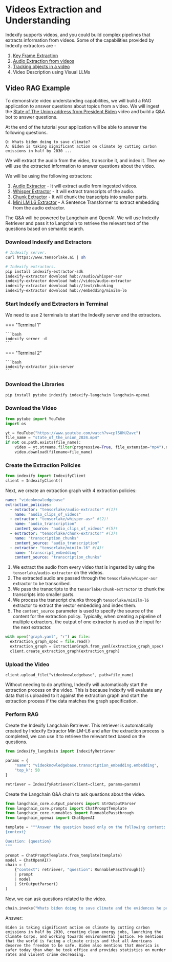# Videos Extraction and Understanding

Indexify supports videos, and you could build complex pipelines that extracts information from videos. Some of the capabilities provided by Indexify extractors are - 

1. [Key Frame Extraction](https://github.com/tensorlakeai/indexify-extractors/tree/main/video/keyframes)
2. [Audio Extraction from videos](https://github.com/tensorlakeai/indexify-extractors/tree/main/video/audio-extractor) 
3. [Tracking objects in a video](https://github.com/tensorlakeai/indexify-extractors/tree/main/video/tracking) 
4. Video Description using Visual LLMs

## Video RAG Example
To demonstrate video understanding capabilities, we will build a RAG application to answer questions about topics from a video. We will ingest the [State of The Union address from President Biden](https://www.youtube.com/watch?v=cplSUhU2avc) video and build a Q&A bot to answer questions.

At the end of the tutorial your application will be able to answer the following questions.

```text
Q: Whats biden doing to save climate?
A: Biden is taking significant action on climate by cutting carbon emissions in half by 2030 ...
```


We will extract the audio from the video, transcribe it, and index it. Then we will use the extracted information to answer questions about the video.

We will be using the following extractors:

1. [Audio Extractor](https://github.com/tensorlakeai/indexify-extractors/tree/main/video/audio-extractor) - It will extract audio from ingested videos.
2. [Whisper Extractor](https://github.com/tensorlakeai/indexify-extractors/tree/main/whisper-asr) - It will extract transcripts of the audio.
3. [Chunk Extractor](https://github.com/tensorlakeai/indexify-extractors/tree/main/text/chunking) - It will chunk the transcripts into smaller parts.
4. [Mini LM L6 Extractor](https://github.com/tensorlakeai/indexify-extractors/tree/main/embedding/minilm-l6) - A Sentence Transformer to extract embedding from the audio extractor.

The Q&A will be powered by Langchain and OpenAI. We will use Indexify Retriever and pass it to Langchain to retrieve the relevant text of the questions based on semantic search.

### Download Indexify and Extractors

```bash
# Indexify server.
curl https://www.tensorlake.ai | sh

# Indexify extractors.
pip install indexify-extractor-sdk
indexify-extractor download hub://audio/whisper-asr
indexify-extractor download hub://video/audio-extractor
indexify-extractor download hub://text/chunking
indexify-extractor download hub://embedding/minilm-l6
```

### Start Indexify and Extractors in Terminal

We need to use 2 terminals to start the Indexify server and the extractors.

=== "Terminal 1"

    ```bash
    indexify server -d
    ```

=== "Terminal 2"

    ```bash
    indexify-extractor join-server
    ```

### Download the Libraries

```bash
pip install pytube indexify indexify-langchain langchain-openai
```

### Download the Video

```python
from pytube import YouTube
import os

yt = YouTube("https://www.youtube.com/watch?v=cplSUhU2avc")
file_name = "state_of_the_union_2024.mp4"
if not os.path.exists(file_name):
    video = yt.streams.filter(progressive=True, file_extension="mp4").order_by("resolution").desc().first()
    video.download(filename=file_name)
```

### Create the Extraction Policies

```python
from indexify import IndexifyClient
client = IndexifyClient()
```

Next, we create an extraction graph with 4 extraction policies:

```yaml title="graph.yaml"
name: "videoknowledgebase"
extraction_policies:
  - extractor: "tensorlake/audio-extractor" #(1)!
    name: "audio_clips_of_videos"
  - extractor: "tensorlake/whisper-asr" #(2)!
    name: "audio_transcription"
    content_source: "audio_clips_of_videos" #(5)!
  - extractor: "tensorlake/chunk-extractor" #(3)!
    name: "transcription_chunks"
    content_source: "audio_transcription"
  - extractor: "tensorlake/minilm-l6" #(4)!
    name: "transcript_embedding"
    content_source: "transcription_chunks"
```

1. We extract the audio from every video that is ingested by using the `tensorlake/audio-extractor` on the videos.
2. The extracted audio are passed through the `tensorlake/whisper-asr` extractor to be transcribed.
3. We pass the transcripts to the `tensorlake/chunk-extractor` to chunk the transcripts into smaller parts.
4. We process the transcript chunks through `tensorlake/minilm-l6` extractor to extract the vector embedding and index them.
5. The `content_source` parameter is used to specify the source of the content for the extraction policy. Typically, when creating a pipeline of multiple extractors, the output of one extractor is used as the input for the next extractor.

```py
with open("graph.yaml", "r") as file:
  extraction_graph_spec = file.read()
  extraction_graph = ExtractionGraph.from_yaml(extraction_graph_spec)
  client.create_extraction_graph(extraction_graph)
```

### Upload the Video

```
client.upload_file("videoknowledgebase", path=file_name)
```

Without needing to do anything, Indexify will automatically start the extraction process on the video. This is because Indexify will evaluate any data that is uploaded to it against the extraction graph and start the extraction process if the data matches the graph specification.

### Perform RAG

Create the Indexify Langchain Retriever. This retriever is automatically created by Indexify Extractor MiniLM-L6 and after the extraction process is completed, we can use it to retrieve the relevant text based on the questions.

```python
from indexify_langchain import IndexifyRetriever

params = {
    "name": "videoknowledgebase.transcription_embedding.embedding",
    "top_k": 50
}

retriever = IndexifyRetriever(client=client, params=params)
```

Create the Langchain Q&A chain to ask questions about the video.

```python
from langchain_core.output_parsers import StrOutputParser
from langchain_core.prompts import ChatPromptTemplate
from langchain_core.runnables import RunnablePassthrough
from langchain_openai import ChatOpenAI
```

```python
template = """Answer the question based only on the following context:
{context}

Question: {question}
"""

prompt = ChatPromptTemplate.from_template(template)
model = ChatOpenAI()
chain = (
    {"context": retriever, "question": RunnablePassthrough()}
    | prompt
    | model
    | StrOutputParser()
)
```

Now, we can ask questions related to the video.

```python
chain.invoke("Whats biden doing to save climate and the evidences he provides?")
```

Answer:

```text
Biden is taking significant action on climate by cutting carbon emissions in half by 2030, creating clean energy jobs, launching the Climate Corps, and working towards environmental justice. He mentions that the world is facing a climate crisis and that all Americans deserve the freedom to be safe. Biden also mentions that America is safer today than when he took office and provides statistics on murder rates and violent crime decreasing.
```
